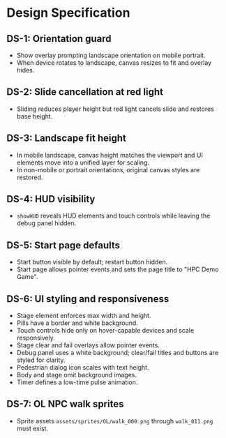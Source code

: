 # Design Specification

## DS-1: Orientation guard
- Show overlay prompting landscape orientation on mobile portrait.
- When device rotates to landscape, canvas resizes to fit and overlay hides.

## DS-2: Slide cancellation at red light
- Sliding reduces player height but red light cancels slide and restores base height.

## DS-3: Landscape fit height
- In mobile landscape, canvas height matches the viewport and UI elements move into a unified layer for scaling.
- In non-mobile or portrait orientations, original canvas styles are restored.

## DS-4: HUD visibility
- `showHUD` reveals HUD elements and touch controls while leaving the debug panel hidden.

## DS-5: Start page defaults
- Start button visible by default; restart button hidden.
- Start page allows pointer events and sets the page title to "HPC Demo Game".

## DS-6: UI styling and responsiveness
- Stage element enforces max width and height.
- Pills have a border and white background.
- Touch controls hide only on hover-capable devices and scale responsively.
- Stage clear and fail overlays allow pointer events.
- Debug panel uses a white background; clear/fail titles and buttons are styled for clarity.
- Pedestrian dialog icon scales with text height.
- Body and stage omit background images.
- Timer defines a low-time pulse animation.

## DS-7: OL NPC walk sprites
- Sprite assets `assets/sprites/OL/walk_000.png` through `walk_011.png` must exist.
